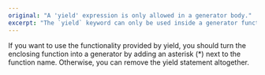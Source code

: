 ```yaml
---
original: "A 'yield' expression is only allowed in a generator body."
excerpt: "The `yield` keyword can only be used inside a generator function"
---
```


If you want to use the functionality provided by yield, you should turn the enclosing function into a generator by adding an asterisk (*) next to the function name. Otherwise, you can remove the yield statement altogether.
